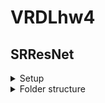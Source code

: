 # VRDLhw4



## SRResNet


<details>
<summary>Setup</summary>

```bash
$ conda create -n VRDLhw4 python=3.7
$ conda activate VRDLhw4
$ conda install pytorch torchvision torchaudio cudatoolkit=10.2 -c pytorch
$ cd /home/yuhsi44165/NYCU/G2/VRDL/HW4/
$ git clone
```
  
</details>




<details>
<summary>Folder structure</summary>
  
```text
$ cd /home/yuhsi44165/NYCU/G2/VRDL/HW4/
├── data
│   ├── testing_lr_images
│   │   ├── 00.png
│   │   ├── 01.png
│   │   ├── .
│   │   ├── .
│   │   ├── .
│   │   ├── 13.png
│   ├── testing_hr_images
│   │   ├── 2092.png
│   │   ├── 8049.png
│   │   ├── .
│   │   ├── .
│   │   ├── .
│   │   ├── rr27.png
├── datasets.py
├── eval.py
├── model.py
├── test.py
├── train.py
├── train_val_split.py
├── utils.py
```

<details>
  
  
  
## EDSR_
  
  
  
## RCAN
  
  
  
## HAN




## Related URLs

• Dataset link

https://drive.google.com/file/d/1SJYi-q56NMuT_YOD_8kTXivwDM96AvUx/view?usp=sharing

• GitHub Repository



• Model weights after training ()


